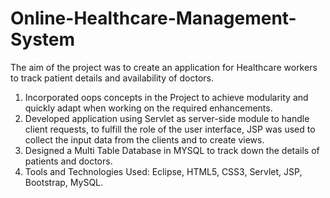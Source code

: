 # Online-Healthcare-Management-System

The aim of the project was to create an application for Healthcare workers to track patient details and availability of doctors.

1) Incorporated oops concepts in the Project to achieve modularity and quickly adapt when working on the required enhancements.
2) Developed application using Servlet as server-side module to handle client requests, to fulfill the role of the user interface, JSP was used to collect the input data from the clients and to create views.
3) Designed a Multi Table Database in MYSQL to track down the details of patients and doctors.
4) Tools and Technologies Used: Eclipse, HTML5, CSS3, Servlet, JSP, Bootstrap, MySQL.


